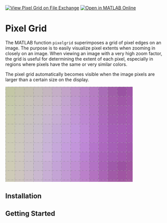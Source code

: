 [![View Pixel Grid on File Exchange](https://www.mathworks.com/matlabcentral/images/matlab-file-exchange.svg)](https://www.mathworks.com/matlabcentral/fileexchange/71622-pixel-grid) [![Open in MATLAB Online](https://www.mathworks.com/images/responsive/global/open-in-matlab-online.svg)](https://matlab.mathworks.com/open/github/v1?repo=eddins/pixelgrid&file=toolbox/gettingStarted.mlx)

# Pixel Grid

The MATLAB function `pixelgrid` superimposes a grid of pixel edges on an image. The purpose is to easily visualize pixel extents when zooming in closely on an image. When viewing an image with a very high zoom factor, the grid is useful for determining the extent of each pixel, especially in regions where pixels have the same or very similar colors.

The pixel grid automatically becomes visible when the image pixels are larger than a certain size on the display.

![screen shot](misc/pixel-grid-screenshot.png)

## Installation

<instructions>

## Getting Started

<pointer to gettingStarted.mlx file>




